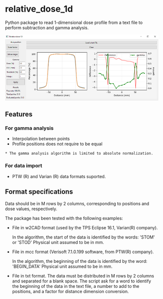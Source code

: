 # relative_dose_1d

Python package to read 1-dimensional dose profile from a text file to perform subtraction and gamma analysis.

![image_gui](../assets/GUI_v015.PNG)

## Features

### For gamma analysis
* Interpolation between points
* Profile positions does not require to be equal
```{note}
* The gamma analysis algorithm is limited to absolute normalization. 
```

### For data import
* PTW (R) and Varian (R) data formats suported.

## Format specifications
Data should be in M ​​rows by 2 columns, corresponding to positions and
dose values, respectively.

The package has been tested with the following examples:

* File in w2CAD format (used by the TPS Eclipse 16.1, Varian(R) company).

    In the algorithm, the start of the data is identified by the words: 'STOM' or 'STOD'
    Physical unit assumed to be in mm.

* File in mcc format (Verisoft 7.1.0.199 software, from PTW(R) company).

    In the algorithm, the beginning of the data is identified by the word: 'BEGIN_DATA'
    Physical unit assumed to be in mm.

* File in txt format.
    The data must be distributed in M ​​rows by 2 columns and separated
    for a blank space. The script ask for a word to identify the beginning of the data in the text file, 
    a number to add to the positions, and a factor for distance dimension conversion.

```{tableofcontents}
```
